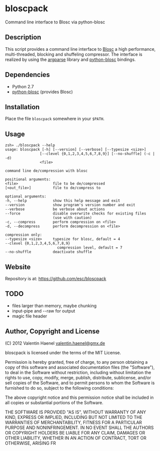 # bloscpack

Command line interface to Blosc via python-blosc

## Description

This script provides a command line interface to
[Blosc](http://blosc.pytables.org/trac) a high performance, multi-threaded,
blocking and shuffeling compressor. The interface is realized by using the
[argparse](http://docs.python.org/dev/library/argparse.html) library
and [python-blosc](https://github.com/FrancescAlted/python-blosc) bindings.

## Dependencies

* Python 2.7
* [python-blosc](https://github.com/FrancescAlted/python-blosc) (provides Blosc)

## Installation

Place the file ``bloscpack`` somewhere in your ``$PATH``.

## Usage

    zsh» ./bloscpack --help
    usage: bloscpack [-h] [--version] [--verbose] [--typesize <size>]
                    [--clevel {0,1,2,3,4,5,6,7,8,9}] [--no-shuffle] (-c | -d)
                    <file>

    command line de/compression with blosc

    positional arguments:
    <file>                file to be de/compressed
    [<out_file>]          file to de/compress to

    optional arguments:
    -h, --help            show this help message and exit
    --version             show program's version number and exit
    --verbose             be verbose about actions
    --force               disable overwrite checks for existing files
                          (use with caution)
    -c, --compress        perform compression on <file>
    -d, --decompress      perform decompression on <file>

    compression only:
    --typesize <size>     typesize for blosc, default = 4
    --clevel {0,1,2,3,4,5,6,7,8,9}
                            compression level, default = 7
    --no-shuffle          deactivate shuffle

## Website

Repository is at: https://github.com/esc/bloscpack

## TODO

* files larger than memory, maybe chunking
* input-pipe and --raw for output
* magic file header

## Author, Copyright and License

(C) 2012 Valentin Haenel <valentin.haenel@gmx.de>

bloscpack is licensed under the terms of the MIT License.

Permission is hereby granted, free of charge, to any person obtaining a copy of
this software and associated documentation files (the "Software"), to deal in
the Software without restriction, including without limitation the rights to
use, copy, modify, merge, publish, distribute, sublicense, and/or sell copies
of the Software, and to permit persons to whom the Software is furnished to do
so, subject to the following conditions:

The above copyright notice and this permission notice shall be included in all
copies or substantial portions of the Software.

THE SOFTWARE IS PROVIDED "AS IS", WITHOUT WARRANTY OF ANY KIND, EXPRESS OR
IMPLIED, INCLUDING BUT NOT LIMITED TO THE WARRANTIES OF MERCHANTABILITY,
FITNESS FOR A PARTICULAR PURPOSE AND NONINFRINGEMENT. IN NO EVENT SHALL THE
AUTHORS OR COPYRIGHT HOLDERS BE LIABLE FOR ANY CLAIM, DAMAGES OR OTHER
LIABILITY, WHETHER IN AN ACTION OF CONTRACT, TORT OR OTHERWISE, ARISING FR
